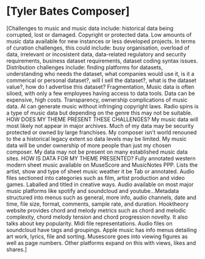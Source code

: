 # \[Tyler Bates Composer\]
\[Challenges to music and music data include: historical data being corrupted, lost or damaged. Copyright or protected data. Low amounts of music data available for new instances or less developed projects. In terms of curation challenges, this could include: busy organisation, overload of data, irrelevant or incosistent data, data-related regulatory and security requirements, business dataset requirements, dataset coding syntax issues. Distribution challenges include: finding platforms for datasets, understanding who needs the dataset, what companies would use it, is it a commerical or personal dataset?, will I sell the dataset?, what is the dataset value?, how do I advertise this dataset? Fragmentation,
Music data is often siloed, with only a few employees having access to data tools. Data can be expensive, high costs. Transparency, ownership complications of music data. AI can generate music without infringing copyright laws. Radio spins is a type of music data but depending on the genre this may not be suitable. HOW DOES MY THEME PRESENT THESE CHALLENGES? My music data will most likely not appear in major archives. Much of my data may be security protected or owned by large franchises. My composer isn't world renouned to the a historical legacy extent so data levels may be limited. My music data will be under ownership of more people than just my chosen composer. My data may not be present on many established music data sites. HOW IS DATA FOR MY THEME PRESENTED? Fully annotated western modern sheet music available on MuseScore and MusicNotes PPP. Lists the artist, show and type of sheet music weather it be Tab or annotated. Audio files sectioned into categories such as film, artist production and video games. Laballed and titled in creative ways. Audio available on most major music platforms like spotify and soundcloud and youtube...Metadata structured into menus such as general, more info, audio channels, date and time, file size, format, comments, sample rate, and duration. Hooktheory website provides chord and melody metrics such as chord and melodic complexity, chord melody tension and chord progression novelty. It also talks about key popularity. Midi file representations. Audio files on soundcloud have tags and groupings. Apple music has info menus detailing art work, lyrics, file and sorting. Musescore goes into viewing figures as well as page numbers. Other platforms expand on this with views, likes and shares.\]
